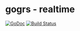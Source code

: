 gogrs - realtime
=================

[![GoDoc](https://godoc.org/github.com/toomore/gogrs?status.svg)](https://godoc.org/github.com/toomore/gogrs/realtime)
[![Build Status](https://travis-ci.org/toomore/gogrs.svg?branch=master)](https://travis-ci.org/toomore/gogrs)

